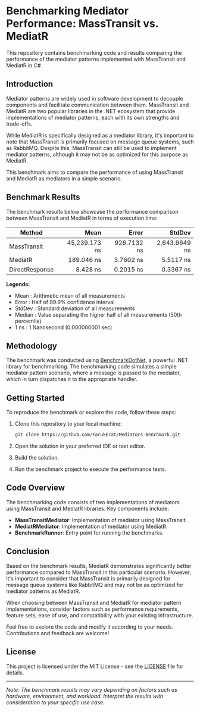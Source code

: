 # Benchmarking Mediator Performance: MassTransit vs. MediatR

This repository contains benchmarking code and results comparing the performance of the mediator patterns implemented with MassTransit and MediatR in C#.

## Introduction

Mediator patterns are widely used in software development to decouple components and facilitate communication between them. MassTransit and MediatR are two popular libraries in the .NET ecosystem that provide implementations of mediator patterns, each with its own strengths and trade-offs.

While MediatR is specifically designed as a mediator library, it's important to note that MassTransit is primarily focused on message queue systems, such as RabbitMQ. Despite this, MassTransit can still be used to implement mediator patterns, although it may not be as optimized for this purpose as MediatR.

This benchmark aims to compare the performance of using MassTransit and MediatR as mediators in a simple scenario.

## Benchmark Results

The benchmark results below showcase the performance comparison between MassTransit and MediatR in terms of execution time:

| Method         | Mean          | Error       | StdDev        |
|--------------- |--------------:|------------:|--------------:|
| MassTransit    | 45,239.173 ns | 926.7132 ns | 2,643.9649 ns |
| MediatR        |    189.046 ns |   3.7602 ns |     5.5117 ns |
| DirectResponse |      8.428 ns |   0.2015 ns |     0.3367 ns |

**Legends:**
- Mean   : Arithmetic mean of all measurements
- Error  : Half of 99.9% confidence interval
- StdDev : Standard deviation of all measurements
- Median : Value separating the higher half of all measurements (50th percentile)
- 1 ns   : 1 Nanosecond (0.000000001 sec)

## Methodology

The benchmark was conducted using [BenchmarkDotNet](https://benchmarkdotnet.org/), a powerful .NET library for benchmarking. The benchmarking code simulates a simple mediator pattern scenario, where a message is passed to the mediator, which in turn dispatches it to the appropriate handler.

## Getting Started

To reproduce the benchmark or explore the code, follow these steps:

1. Clone this repository to your local machine:

   ```bash
   git clone https://github.com/FarukErat/Mediators-Benchmark.git
   ```

2. Open the solution in your preferred IDE or text editor.

3. Build the solution.

4. Run the benchmark project to execute the performance tests.

## Code Overview

The benchmarking code consists of two implementations of mediators using MassTransit and MediatR libraries. Key components include:

- **MassTransitMediator**: Implementation of mediator using MassTransit.
- **MediatRMediator**: Implementation of mediator using MediatR.
- **BenchmarkRunner**: Entry point for running the benchmarks.

## Conclusion

Based on the benchmark results, MediatR demonstrates significantly better performance compared to MassTransit in this particular scenario. However, it's important to consider that MassTransit is primarily designed for message queue systems like RabbitMQ and may not be as optimized for mediator patterns as MediatR.

When choosing between MassTransit and MediatR for mediator pattern implementations, consider factors such as performance requirements, feature sets, ease of use, and compatibility with your existing infrastructure.

Feel free to explore the code and modify it according to your needs. Contributions and feedback are welcome!

## License

This project is licensed under the MIT License - see the [LICENSE](LICENSE) file for details.

---

*Note: The benchmark results may vary depending on factors such as hardware, environment, and workload. Interpret the results with consideration to your specific use case.*
